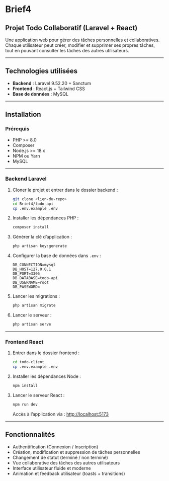# Brief4

## Projet Todo Collaboratif (Laravel + React)

Une application web pour gérer des tâches personnelles et collaboratives. Chaque utilisateur peut créer, modifier et supprimer ses propres tâches, tout en pouvant consulter les tâches des autres utilisateurs.

---

## Technologies utilisées

- **Backend** : Laravel 9.52.20 + Sanctum  
- **Frontend** : React.js + Tailwind CSS   
- **Base de données** : MySQL  

---

## Installation

### Prérequis

- PHP >= 8.0  
- Composer  
- Node.js >= 18.x  
- NPM ou Yarn  
- MySQL  

---

### Backend Laravel

1. Cloner le projet et entrer dans le dossier backend :

   ```bash
   git clone <lien-du-repo>
   cd Brief4/todo-api
   cp .env.example .env
   ```

2. Installer les dépendances PHP :

   ```bash
   composer install
   ```

3. Générer la clé d’application :

   ```bash
   php artisan key:generate
   ```

4. Configurer la base de données dans `.env` :

   ```
   DB_CONNECTION=mysql
   DB_HOST=127.0.0.1
   DB_PORT=3306
   DB_DATABASE=todo-api
   DB_USERNAME=root
   DB_PASSWORD=
   ```

5. Lancer les migrations :

   ```bash
   php artisan migrate
   ```

6. Lancer le serveur :

   ```bash
   php artisan serve
   ```

---

### Frontend React

1. Entrer dans le dossier frontend :

   ```bash
   cd todo-client
   cp .env.example .env
   ```

2. Installer les dépendances Node :

   ```bash
   npm install
   ```

3. Lancer le serveur React :

   ```bash
   npm run dev
   ```

   Accès à l’application via : [http://localhost:5173](http://localhost:5173)

---

## Fonctionnalités

- Authentification (Connexion / Inscription)  
- Création, modification et suppression de tâches personnelles  
- Changement de statut (terminé / non terminé)  
- Vue collaborative des tâches des autres utilisateurs  
- Interface utilisateur fluide et moderne  
- Animation et feedback utilisateur (toasts + transitions)
